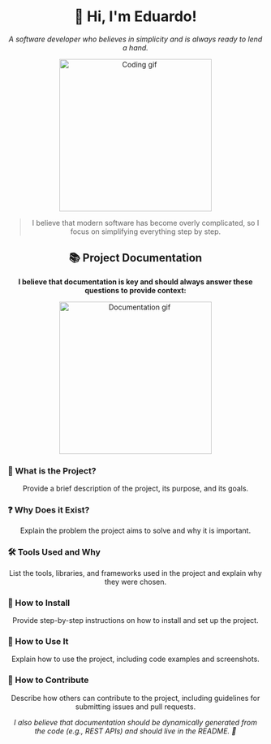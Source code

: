 <div align="center">
  <h1>👋 Hi, I'm Eduardo!</h1>
  <p><em>A software developer who believes in simplicity and is always ready to lend a hand.</em></p>
  <img src="https://media.giphy.com/media/4no7ul3pa571e/giphy.gif?cid=790b76111zowwu5fntus8bf2edza2rhqu44k76insepuddhf&ep=v1_gifs_search&rid=giphy.gif&ct=g" width="300" alt="Coding gif" />
</div> 
<blockquote align="center">
  <p>I believe that modern software has become overly complicated, so I focus on simplifying everything step by step.</p>
</blockquote>
<div align="center">
  <h2>📚 Project Documentation</h2>
  <p><strong>I believe that documentation is key and should always answer these questions to provide context:</strong></p>
  <img src="https://media.giphy.com/media/xT5LMuLetv1pYsqH0A/giphy.gif?cid=790b761165633vye5dnl6kynj38r42ithq90815gg0fcxqeg&ep=v1_gifs_search&rid=giphy.gif&ct=g" width="300" alt="Documentation gif" />
</div>
<h3>🤔 What is the Project?</h3>
<p align="center">Provide a brief description of the project, its purpose, and its goals.</p>
<h3>❓ Why Does it Exist?</h3>
<p align="center">Explain the problem the project aims to solve and why it is important.</p>
<h3>🛠️ Tools Used and Why</h3>
<p align="center">List the tools, libraries, and frameworks used in the project and explain why they were chosen.</p>
<h3>💾 How to Install</h3>
<p align="center">Provide step-by-step instructions on how to install and set up the project.</p>
<h3>🚀 How to Use It</h3>
<p align="center">Explain how to use the project, including code examples and screenshots.</p>
<h3>🤝 How to Contribute</h3>
<p align="center">Describe how others can contribute to the project, including guidelines for submitting issues and pull requests.</p>
<div align="center">
  <p><em>I also believe that documentation should be dynamically generated from the code (e.g., REST APIs) and should live in the README. 📄</em></p>
</div>
